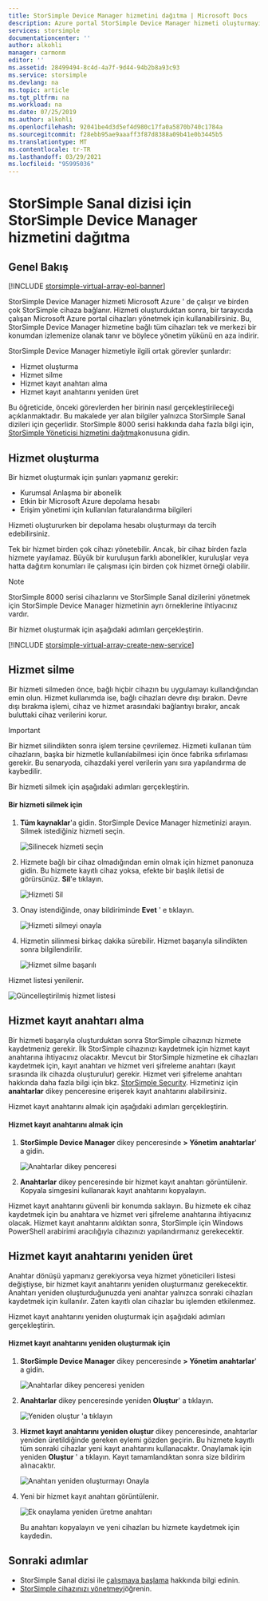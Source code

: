 ```yaml
---
title: StorSimple Device Manager hizmetini dağıtma | Microsoft Docs
description: Azure portal StorSimple Device Manager hizmeti oluşturmayı ve silmeyi açıklar ve hizmet kayıt anahtarının nasıl yönetileceğini açıklar.
services: storsimple
documentationcenter: ''
author: alkohli
manager: carmonm
editor: ''
ms.assetid: 28499494-8c4d-4a7f-9d44-94b2b8a93c93
ms.service: storsimple
ms.devlang: na
ms.topic: article
ms.tgt_pltfrm: na
ms.workload: na
ms.date: 07/25/2019
ms.author: alkohli
ms.openlocfilehash: 92041be4d3d5ef4d980c17fa0a5870b740c1784a
ms.sourcegitcommit: f28ebb95ae9aaaff3f87d8388a09b41e0b3445b5
ms.translationtype: MT
ms.contentlocale: tr-TR
ms.lasthandoff: 03/29/2021
ms.locfileid: "95995036"
---
```

# <a name="deploy-the-storsimple-device-manager-service-for-storsimple-virtual-array"></a>StorSimple Sanal dizisi için StorSimple Device Manager hizmetini dağıtma

## <a name="overview"></a>Genel Bakış

[!INCLUDE [storsimple-virtual-array-eol-banner](../../includes/storsimple-virtual-array-eol-banner.md)]

StorSimple Device Manager hizmeti Microsoft Azure ' de çalışır ve birden çok StorSimple cihaza bağlanır. Hizmeti oluşturduktan sonra, bir tarayıcıda çalışan Microsoft Azure portal cihazları yönetmek için kullanabilirsiniz. Bu, StorSimple Device Manager hizmetine bağlı tüm cihazları tek ve merkezi bir konumdan izlemenize olanak tanır ve böylece yönetim yükünü en aza indirir.

StorSimple Device Manager hizmetiyle ilgili ortak görevler şunlardır:

* Hizmet oluşturma
* Hizmet silme
* Hizmet kayıt anahtarı alma
* Hizmet kayıt anahtarını yeniden üret

Bu öğreticide, önceki görevlerden her birinin nasıl gerçekleştirileceği açıklanmaktadır. Bu makalede yer alan bilgiler yalnızca StorSimple Sanal dizileri için geçerlidir. StorSimple 8000 serisi hakkında daha fazla bilgi için, [StorSimple Yöneticisi hizmetini dağıtma](./storsimple-8000-manage-service.md)konusuna gidin.

## <a name="create-a-service"></a>Hizmet oluşturma

Bir hizmet oluşturmak için şunları yapmanız gerekir:

* Kurumsal Anlaşma bir abonelik
* Etkin bir Microsoft Azure depolama hesabı
* Erişim yönetimi için kullanılan faturalandırma bilgileri

Hizmeti oluştururken bir depolama hesabı oluşturmayı da tercih edebilirsiniz.

Tek bir hizmet birden çok cihazı yönetebilir. Ancak, bir cihaz birden fazla hizmete yayılamaz. Büyük bir kuruluşun farklı abonelikler, kuruluşlar veya hatta dağıtım konumları ile çalışması için birden çok hizmet örneği olabilir.

> [!NOTE]
> StorSimple 8000 serisi cihazlarını ve StorSimple Sanal dizilerini yönetmek için StorSimple Device Manager hizmetinin ayrı örneklerine ihtiyacınız vardır.


Bir hizmet oluşturmak için aşağıdaki adımları gerçekleştirin.

[!INCLUDE [storsimple-virtual-array-create-new-service](../../includes/storsimple-virtual-array-create-new-service.md)]

## <a name="delete-a-service"></a>Hizmet silme

Bir hizmeti silmeden önce, bağlı hiçbir cihazın bu uygulamayı kullandığından emin olun. Hizmet kullanımda ise, bağlı cihazları devre dışı bırakın. Devre dışı bırakma işlemi, cihaz ve hizmet arasındaki bağlantıyı bırakır, ancak buluttaki cihaz verilerini korur.

> [!IMPORTANT]
> Bir hizmet silindikten sonra işlem tersine çevrilemez. Hizmeti kullanan tüm cihazların, başka bir hizmetle kullanılabilmesi için önce fabrika sıfırlaması gerekir. Bu senaryoda, cihazdaki yerel verilerin yanı sıra yapılandırma de kaybedilir.
 

Bir hizmeti silmek için aşağıdaki adımları gerçekleştirin.

#### <a name="to-delete-a-service"></a>Bir hizmeti silmek için

1. **Tüm kaynaklar**'a gidin. StorSimple Device Manager hizmetinizi arayın. Silmek istediğiniz hizmeti seçin.
   
    ![Silinecek hizmeti seçin](./media/storsimple-virtual-array-manage-service/deleteservice2.png)
2. Hizmete bağlı bir cihaz olmadığından emin olmak için hizmet panonuza gidin. Bu hizmete kayıtlı cihaz yoksa, efekte bir başlık iletisi de görürsünüz. **Sil**'e tıklayın.
   
    ![Hizmeti Sil](./media/storsimple-virtual-array-manage-service/deleteservice3.png)

3. Onay istendiğinde, onay bildiriminde **Evet** ' e tıklayın. 
   
    ![Hizmeti silmeyi onayla](./media/storsimple-virtual-array-manage-service/deleteservice4.png)
4. Hizmetin silinmesi birkaç dakika sürebilir. Hizmet başarıyla silindikten sonra bilgilendirilir.
   
    ![Hizmet silme başarılı](./media/storsimple-virtual-array-manage-service/deleteservice6.png)

Hizmet listesi yenilenir.

 ![Güncelleştirilmiş hizmet listesi](./media/storsimple-virtual-array-manage-service/deleteservice7.png)

## <a name="get-the-service-registration-key"></a>Hizmet kayıt anahtarı alma
Bir hizmeti başarıyla oluşturduktan sonra StorSimple cihazınızı hizmete kaydetmeniz gerekir. İlk StorSimple cihazınızı kaydetmek için hizmet kayıt anahtarına ihtiyacınız olacaktır. Mevcut bir StorSimple hizmetine ek cihazları kaydetmek için, kayıt anahtarı ve hizmet veri şifreleme anahtarı (kayıt sırasında ilk cihazda oluşturulur) gerekir. Hizmet veri şifreleme anahtarı hakkında daha fazla bilgi için bkz. [StorSimple Security](./storsimple-8000-security.md). Hizmetiniz için **anahtarlar** dikey penceresine erişerek kayıt anahtarını alabilirsiniz.

Hizmet kayıt anahtarını almak için aşağıdaki adımları gerçekleştirin.

#### <a name="to-get-the-service-registration-key"></a>Hizmet kayıt anahtarını almak için
1. **StorSimple Device Manager** dikey penceresinde **&gt; Yönetim** **anahtarlar**' a gidin.
   
   ![Anahtarlar dikey penceresi](./media/storsimple-virtual-array-manage-service/getregkey2.png)
2. **Anahtarlar** dikey penceresinde bir hizmet kayıt anahtarı görüntülenir. Kopyala simgesini kullanarak kayıt anahtarını kopyalayın. 

Hizmet kayıt anahtarını güvenli bir konumda saklayın. Bu hizmete ek cihaz kaydetmek için bu anahtara ve hizmet veri şifreleme anahtarına ihtiyacınız olacak. Hizmet kayıt anahtarını aldıktan sonra, StorSimple için Windows PowerShell arabirimi aracılığıyla cihazınızı yapılandırmanız gerekecektir.

## <a name="regenerate-the-service-registration-key"></a>Hizmet kayıt anahtarını yeniden üret
Anahtar dönüşü yapmanız gerekiyorsa veya hizmet yöneticileri listesi değiştiyse, bir hizmet kayıt anahtarını yeniden oluşturmanız gerekecektir. Anahtarı yeniden oluşturduğunuzda yeni anahtar yalnızca sonraki cihazları kaydetmek için kullanılır. Zaten kayıtlı olan cihazlar bu işlemden etkilenmez.

Hizmet kayıt anahtarını yeniden oluşturmak için aşağıdaki adımları gerçekleştirin.

#### <a name="to-regenerate-the-service-registration-key"></a>Hizmet kayıt anahtarını yeniden oluşturmak için
1. **StorSimple Device Manager** dikey penceresinde **&gt; Yönetim** **anahtarlar**' a gidin.
   
   ![Anahtarlar dikey penceresi yeniden](./media/storsimple-virtual-array-manage-service/getregkey2.png)
2. **Anahtarlar** dikey penceresinde yeniden **Oluştur**' a tıklayın.
   
   ![Yeniden oluştur 'a tıklayın](./media/storsimple-virtual-array-manage-service/getregkey5.png)
3. **Hizmet kayıt anahtarını yeniden oluştur** dikey penceresinde, anahtarlar yeniden üretildiğinde gereken eylemi gözden geçirin. Bu hizmete kayıtlı tüm sonraki cihazlar yeni kayıt anahtarını kullanacaktır. Onaylamak için yeniden **Oluştur** ' a tıklayın. Kayıt tamamlandıktan sonra size bildirim alınacaktır.
   
   ![Anahtarı yeniden oluşturmayı Onayla](./media/storsimple-virtual-array-manage-service/getregkey3.png)
4. Yeni bir hizmet kayıt anahtarı görüntülenir.
   
    ![Ek onaylama yeniden üretme anahtarı](./media/storsimple-virtual-array-manage-service/getregkey4.png)
   
   Bu anahtarı kopyalayın ve yeni cihazları bu hizmete kaydetmek için kaydedin.

## <a name="next-steps"></a>Sonraki adımlar
* StorSimple Sanal dizisi ile [çalışmaya başlama](storsimple-virtual-array-deploy1-portal-prep.md) hakkında bilgi edinin.
* [StorSimple cihazınızı yönetmeyi](storsimple-ova-web-ui-admin.md)öğrenin.